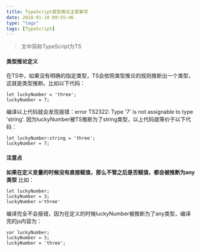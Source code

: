 ```yaml
---
title: TypeScript类型推论注意事项
date: 2018-01-10 09:55:46
type: "tags"
tags: [TypeScript]
---
```

> 文中简称TypeScript为TS

#### 类型推论定义

在TS中，如果没有明确的指定类型，TS会依照类型推论的规则推断出一个类型，这就是类型推断。比如以下代码：
```
let luckyNumber = 'three';
luckyNumber = 7;

```
编译以上代码就会发现报错：error TS2322: Type '7' is not assignable to type 'string'.
因为luckyNumber被TS推断为了string类型，以上代码就等价于以下代码：
```
let luckyNumber:string = 'three';
luckyNumber = 7;

```
#### 注意点
 **如果在定义变量的时候没有直接赋值，那么不管之后是否赋值，都会被推断为any类型**
比如：
```
let luckyNumber;
luckyNumber = 3;
luckyNumber ='three'

```
编译完全不会报错，因为在定义的时候luckyNumber被推断为了any类型，编译完的js内容为：
```
var luckyNumber;
luckyNumber = 3;
luckyNumber = 'three';

```